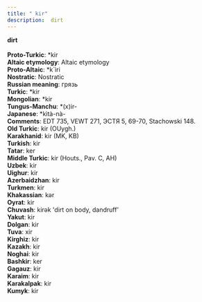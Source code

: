 ```yaml
---
title: " kir"
description:  dirt
---
```

<p data-pagefind-weight="0.5">
<strong> dirt</strong><br><br>
<strong>Proto-Turkic</strong>:  *kir<br>
<strong>Altaic etymology</strong>:  Altaic etymology<br>
<strong> Proto-Altaic</strong>:  *k`ìri<br>
<strong>Nostratic</strong>:  Nostratic<br>
<strong>Russian meaning</strong>:  грязь<br>
<strong>Turkic</strong>:  *kir<br>
<strong>Mongolian</strong>:  *kir<br>
<strong>Tungus-Manchu</strong>:  *(x)ir-<br>
<strong>Japanese</strong>:  *kìtà-nà-<br>
<strong>Comments</strong>:  EDT 735, VEWT 271, ЭСТЯ 5, 69-70, Stachowski 148.<br>
<strong>Old Turkic</strong>:  kir (OUygh.)<br>
<strong>Karakhanid</strong>:  kir (MK, KB)<br>
<strong>Turkish</strong>:  kir<br>
<strong>Tatar</strong>:  ker<br>
<strong>Middle Turkic</strong>:  kir (Houts., Pav. C, AH)<br>
<strong>Uzbek</strong>:  kir<br>
<strong>Uighur</strong>:  kir<br>
<strong>Azerbaidzhan</strong>:  kir<br>
<strong>Turkmen</strong>:  kir<br>
<strong>Khakassian</strong>:  kǝr<br>
<strong>Oyrat</strong>:  kir<br>
<strong>Chuvash</strong>:  kirǝk 'dirt on body, dandruff'<br>
<strong>Yakut</strong>:  kir<br>
<strong>Dolgan</strong>:  kir<br>
<strong>Tuva</strong>:  xir<br>
<strong>Kirghiz</strong>:  kir<br>
<strong>Kazakh</strong>:  kir<br>
<strong>Noghai</strong>:  kir<br>
<strong>Bashkir</strong>:  ker<br>
<strong>Gagauz</strong>:  kir<br>
<strong>Karaim</strong>:  kir<br>
<strong>Karakalpak</strong>:  kir<br>
<strong>Kumyk</strong>:  kir<br>

</p>
